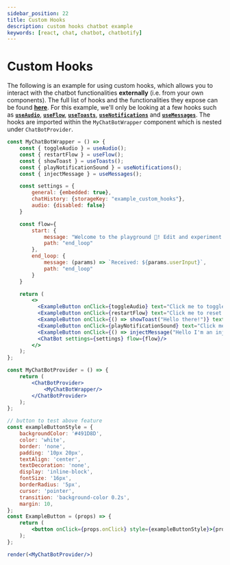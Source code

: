 ```yaml
---
sidebar_position: 22
title: Custom Hooks
description: custom hooks chatbot example
keywords: [react, chat, chatbot, chatbotify]
---
```


# Custom Hooks

The following is an example for using custom hooks, which allows you to interact with the chatbot functionalities **externally** (i.e. from your own components). The full list of hooks and the functionalities they expose can be found [**here**](/docs/api/hooks). For this example, we'll only be looking at a few hooks such as [**`useAudio`**](/docs/api/hooks#useaudio), [**`useFlow`**](/docs/api/hooks#useflow), [**`useToasts`**](/docs/api/hooks#usetoast), [**`useNotifications`**](/docs/api/hooks#usenotifications) and [**`useMessages`**](/docs/api/hooks#usemessages). The hooks are imported within the `MyChatBotWrapper` component which is nested under `ChatBotProvider`.

```jsx live noInline title=MyChatBot.js
const MyChatBotWrapper = () => {
    const { toggleAudio } = useAudio();
    const { restartFlow } = useFlow();
    const { showToast } = useToasts();
    const { playNotificationSound } = useNotifications();
    const { injectMessage } = useMessages();

    const settings = {
        general: {embedded: true},
        chatHistory: {storageKey: "example_custom_hooks"},
        audio: {disabled: false}
    }

    const flow={
        start: {
            message: "Welcome to the playground 🥳! Edit and experiment as you wish!",
            path: "end_loop"
        },
        end_loop: {
            message: (params) => `Received: ${params.userInput}`,
            path: "end_loop"
        }
    }

    return (
        <>
          <ExampleButton onClick={toggleAudio} text="Click me to toggle audio!"/>
          <ExampleButton onClick={restartFlow} text="Click me to reset the flow!"/>
          <ExampleButton onClick={() => showToast("Hello there!")} text="Click me to show a toast!"/>
          <ExampleButton onClick={playNotificationSound} text="Click me to play a notification sound!"/>
          <ExampleButton onClick={() => injectMessage("Hello I'm an injected message!")} text="Click me to inject a message!"/>
          <ChatBot settings={settings} flow={flow}/>
        </>
    );
};

const MyChatBotProvider = () => {
    return (
        <ChatBotProvider>
            <MyChatBotWrapper/>
        </ChatBotProvider>
    );
};

// button to test above feature
const exampleButtonStyle = {
    backgroundColor: '#491D8D',
    color: 'white',
    border: 'none',
    padding: '10px 20px',
    textAlign: 'center',
    textDecoration: 'none',
    display: 'inline-block',
    fontSize: '16px',
    borderRadius: '5px',
    cursor: 'pointer',
    transition: 'background-color 0.2s',
    margin: 10,
};
const ExampleButton = (props) => {
    return (
        <button onClick={props.onClick} style={exampleButtonStyle}>{props.text}</button>
    );
};

render(<MyChatBotProvider/>)
```